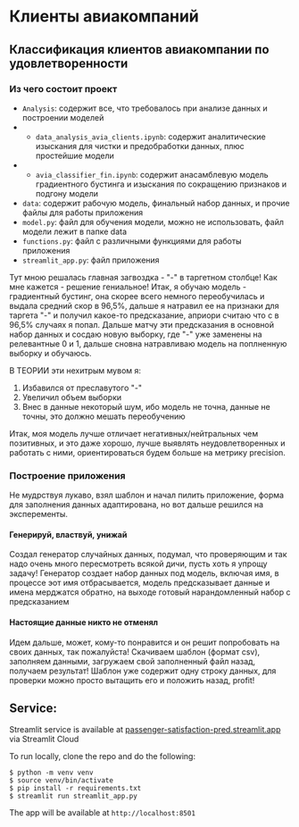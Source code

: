 # Клиенты авиакомпаний
## Классификация клиентов авиакомпании по удовлетворенности

### Из чего состоит проект

- `Analysis`: содержит все, что требовалось при анализе данных и построении моделей
- - `data_analysis_avia_clients.ipynb`: содержит аналитические изыскания для чистки и предобработки данных, плюс простейшие модели
- - `avia_classifier_fin.ipynb`: содержит анасамблевую модель градиентного бустинга и изыскания по сокращению признаков и подгону модели
- `data`: содержит рабочую модель, финальный набор данных, и прочие файлы для работы приложения
- `model.py`: файл для обучения модели, можно не использовать, файл модели лежит в папке data
- `functions.py`: файл с различными функциями для работы приложения
- `streamlit_app.py`: файл приложения


Тут мною решалась главная загвоздка - "-" в таргетном столбце! Как мне кажется - решение гениальное! Итак, я обучаю модель - градиентный бустинг, она скорее всего немного переобучилась и выдала средний скор в 96,5%, дальше я натравил ее на признаки для таргета "-" и получил какое-то предсказание, априори считаю что с в 96,5% случаях я попал. Дальше матчу эти предсказания в основной набор данных и сосдаю новую выборку, где "-" уже заменены на релевантные 0 и 1, дальше сновна натравливаю модель на поплненную выборку и обучаюсь.

В ТЕОРИИ эти нехитрым мувом я:

1. Избавился от преславутого "-"
2. Увеличил объем выборки
3. Внес в данные некоторый шум, ибо модель не точна, данные не точны, это должно мешать переобучению

Итак, моя модель лучше отличает негативных/нейтральных чем позитивных, и это даже хорошо, лучше выявлять неудовлетворенных и работать с ними, ориентироваться будем больше на метрику precision.

### Построение приложения

Не мудрствуя лукаво, взял шаблон и начал пилить приложение, форма для заполнения данных адаптирована, но вот дальше решился на эксперементы.

#### Генерируй, властвуй, унижай
Создал генератор случайных данных, подумал, что проверяющим и так надо очень много пересмотреть всякой дичи, пусть хоть я упрощу задачу!
Генератор создает набор данных под модель, включая имя, в процессе эот имя отбрасывается, модель предсказывает данные и имена мерджатся обратно, на выходе готовый нарандомленный набор с предсказанием

#### Настоящие данные никто не отменял
Идем дальше, может, кому-то понравится и он решит попробовать на своих данных, так пожалуйста!
Скачиваем шаблон (формат csv), заполняем данными, загружаем свой заполненный файл назад, получаем результат!
Шаблон уже содержит одну строку данных, для проверки можно просто вытащить его и положить назад, profit!

## Service:
Streamlit service is available at [passenger-satisfaction-pred.streamlit.app](https://passenger-satisfaction-pred.streamlit.app/) via Streamlit Cloud

To run locally, clone the repo and do the following:
```
$ python -m venv venv
$ source venv/bin/activate
$ pip install -r requirements.txt
$ streamlit run streamlit_app.py
```
The app will be available at `http://localhost:8501`
